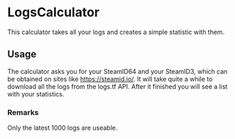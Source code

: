 # LogsCalculator
This calculator takes all your logs and creates a simple statistic with them.

## Usage
The calculator asks you for your SteamID64 and your SteamID3, which can be obtained on sites like https://steamid.io/.
It will take quite a while to download all the logs from the logs.tf API. After it finished you will see a list with your statistics.
### Remarks 
Only the latest 1000 logs are useable.
